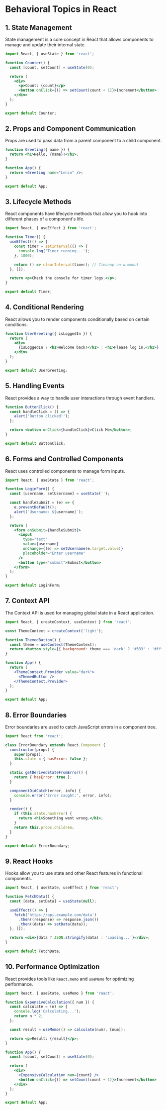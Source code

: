 # Behavioral Topics in React

## 1. State Management
State management is a core concept in React that allows components to manage and update their internal state.

```jsx
import React, { useState } from 'react';

function Counter() {
  const [count, setCount] = useState(0);

  return (
    <div>
      <p>Count: {count}</p>
      <button onClick={() => setCount(count + 1)}>Increment</button>
    </div>
  );
}

export default Counter;
```

## 2. Props and Component Communication
Props are used to pass data from a parent component to a child component.

```jsx
function Greeting({ name }) {
  return <h1>Hello, {name}!</h1>;
}

function App() {
  return <Greeting name="Lenin" />;
}

export default App;
```

## 3. Lifecycle Methods
React components have lifecycle methods that allow you to hook into different phases of a component's life.

```jsx
import React, { useEffect } from 'react';

function Timer() {
  useEffect(() => {
    const timer = setInterval(() => {
      console.log('Timer running...');
    }, 1000);

    return () => clearInterval(timer); // Cleanup on unmount
  }, []);

  return <p>Check the console for timer logs.</p>;
}

export default Timer;
```

## 4. Conditional Rendering
React allows you to render components conditionally based on certain conditions.

```jsx
function UserGreeting({ isLoggedIn }) {
  return (
    <div>
      {isLoggedIn ? <h1>Welcome back!</h1> : <h1>Please log in.</h1>}
    </div>
  );
}

export default UserGreeting;
```

## 5. Handling Events
React provides a way to handle user interactions through event handlers.

```jsx
function ButtonClick() {
  const handleClick = () => {
    alert('Button clicked!');
  };

  return <button onClick={handleClick}>Click Me</button>;
}

export default ButtonClick;
```

## 6. Forms and Controlled Components
React uses controlled components to manage form inputs.

```jsx
import React, { useState } from 'react';

function LoginForm() {
  const [username, setUsername] = useState('');

  const handleSubmit = (e) => {
    e.preventDefault();
    alert(`Username: ${username}`);
  };

  return (
    <form onSubmit={handleSubmit}>
      <input
        type="text"
        value={username}
        onChange={(e) => setUsername(e.target.value)}
        placeholder="Enter username"
      />
      <button type="submit">Submit</button>
    </form>
  );
}

export default LoginForm;
```

## 7. Context API
The Context API is used for managing global state in a React application.

```jsx
import React, { createContext, useContext } from 'react';

const ThemeContext = createContext('light');

function ThemedButton() {
  const theme = useContext(ThemeContext);
  return <button style={{ background: theme === 'dark' ? '#333' : '#fff' }}>Themed Button</button>;
}

function App() {
  return (
    <ThemeContext.Provider value="dark">
      <ThemedButton />
    </ThemeContext.Provider>
  );
}

export default App;
```

## 8. Error Boundaries
Error boundaries are used to catch JavaScript errors in a component tree.

```jsx
import React from 'react';

class ErrorBoundary extends React.Component {
  constructor(props) {
    super(props);
    this.state = { hasError: false };
  }

  static getDerivedStateFromError() {
    return { hasError: true };
  }

  componentDidCatch(error, info) {
    console.error('Error caught:', error, info);
  }

  render() {
    if (this.state.hasError) {
      return <h1>Something went wrong.</h1>;
    }
    return this.props.children;
  }
}

export default ErrorBoundary;
```

## 9. React Hooks
Hooks allow you to use state and other React features in functional components.

```jsx
import React, { useState, useEffect } from 'react';

function FetchData() {
  const [data, setData] = useState(null);

  useEffect(() => {
    fetch('https://api.example.com/data')
      .then((response) => response.json())
      .then((data) => setData(data));
  }, []);

  return <div>{data ? JSON.stringify(data) : 'Loading...'}</div>;
}

export default FetchData;
```

## 10. Performance Optimization
React provides tools like `React.memo` and `useMemo` for optimizing performance.

```jsx
import React, { useState, useMemo } from 'react';

function ExpensiveCalculation({ num }) {
  const calculate = (n) => {
    console.log('Calculating...');
    return n * 2;
  };

  const result = useMemo(() => calculate(num), [num]);

  return <p>Result: {result}</p>;
}

function App() {
  const [count, setCount] = useState(0);

  return (
    <div>
      <ExpensiveCalculation num={count} />
      <button onClick={() => setCount(count + 1)}>Increment</button>
    </div>
  );
}

export default App;
```
